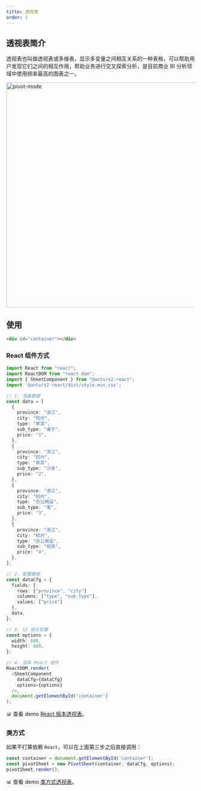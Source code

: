 ```yaml
---
title: 透视表
order: 1
---
```

## 透视表简介

透视表也叫做透视表或多维表，显示多变量之间相互关系的一种表格，可以帮助用户发现它们之间的相互作用，帮助业务进行交叉探索分析，是目前商业 BI 分析领域中使用频率最高的图表之一。

<img alt="pivot-mode" src="https://gw.alipayobjects.com/mdn/rms_56cbb2/afts/img/A*swH5TodvsMwAAAAAAAAAAAAAARQnAQ" width="600">

## 使用

```html
<div id="container"></div>
```

### React 组件方式

```typescript
import React from "react";
import ReactDOM from "react-dom";
import { SheetComponent } from "@antv/s2-react";
import '@antv/s2-react/dist/style.min.css';

// 1. 准备数据
const data = [
  {
    province: "浙江",
    city: "杭州",
    type: "家具",
    sub_type: "桌子",
    price: "1",
  },
  {
    province: "浙江",
    city: "杭州",
    type: "家具",
    sub_type: "沙发",
    price: "2",
  },
  {
    province: "浙江",
    city: "杭州",
    type: "办公用品",
    sub_type: "笔",
    price: "3",
  },
  {
    province: "浙江",
    city: "杭州",
    type: "办公用品",
    sub_type: "纸张",
    price: "4",
  },
];

// 2. 配置数据
const dataCfg = {
  fields: {
    rows: ["province", "city"]
    columns: ["type", "sub_type"],
    values: ["price"]
  },
  data,
};

// 3. S2 相关配置
const options = {
  width: 600,
  height: 600,
};

// 4. 渲染 React 组件
ReactDOM.render(
  <SheetComponent
    dataCfg={dataCfg}
    options={options}
  />,
  document.getElementById('container')
);

```

​📊 查看 demo [React 版本透视表](/zh/examples/react-component/sheet#pivot)。

### 类方式

如果不打算依赖 `React`，可以在上面第三步之后直接调用：

```typescript
const container = document.getElementById('container');
const pivotSheet = new PivotSheet(container, dataCfg, options);
pivotSheet.render();
```

​📊 查看 demo [类方式透视表](/zh/examples/basic/pivot#grid)。
